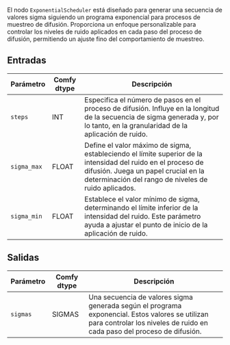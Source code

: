 El nodo `ExponentialScheduler` está diseñado para generar una secuencia de valores sigma siguiendo un programa exponencial para procesos de muestreo de difusión. Proporciona un enfoque personalizable para controlar los niveles de ruido aplicados en cada paso del proceso de difusión, permitiendo un ajuste fino del comportamiento de muestreo.

## Entradas

| Parámetro   | Comfy dtype | Descripción                                                                                   |
|-------------|-------------|---------------------------------------------------------------------------------------------|
| `steps`     | INT         | Especifica el número de pasos en el proceso de difusión. Influye en la longitud de la secuencia de sigma generada y, por lo tanto, en la granularidad de la aplicación de ruido. |
| `sigma_max` | FLOAT       | Define el valor máximo de sigma, estableciendo el límite superior de la intensidad del ruido en el proceso de difusión. Juega un papel crucial en la determinación del rango de niveles de ruido aplicados. |
| `sigma_min` | FLOAT       | Establece el valor mínimo de sigma, determinando el límite inferior de la intensidad del ruido. Este parámetro ayuda a ajustar el punto de inicio de la aplicación de ruido. |

## Salidas

| Parámetro | Comfy dtype | Descripción                                                                                   |
|-----------|-------------|---------------------------------------------------------------------------------------------|
| `sigmas`  | SIGMAS      | Una secuencia de valores sigma generada según el programa exponencial. Estos valores se utilizan para controlar los niveles de ruido en cada paso del proceso de difusión. |
